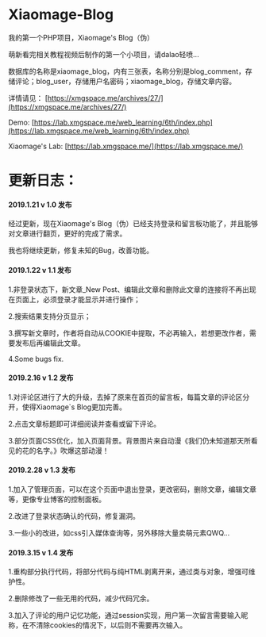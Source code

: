 # Xiaomage-Blog
我的第一个PHP项目，Xiaomage's Blog（伪）

萌新看完相关教程视频后制作的第一个小项目，请dalao轻喷...

数据库的名称是xiaomage_blog，内有三张表，名称分别是blog_comment，存储评论；blog_user，存储用户名密码；xiaomage_blog，存储文章内容。

详情请见：
 [https://xmgspace.me/archives/27/](https://xmgspace.me/archives/27/)

 Demo:
 [https://lab.xmgspace.me/web_learning/6th/index.php](https://lab.xmgspace.me/web_learning/6th/index.php)

 Xiaomage's Lab:
  [https://lab.xmgspace.me/](https://lab.xmgspace.me/)

# 更新日志：
#### 2019.1.21 v 1.0 发布

经过更新，现在Xiaomage's Blog（伪）已经支持登录和留言板功能了，并且能够对文章进行翻页，更好的完成了需求。

我也将继续更新，修复未知的Bug，改善功能。

#### 2019.1.22 v 1.1 发布

1.非登录状态下，新文章_New Post、编辑此文章和删除此文章的连接将不再出现在页面上，必须登录才能显示并进行操作；

2.搜索结果支持分页显示；

3.撰写新文章时，作者将自动从COOKIE中提取，不必再输入，若想更改作者，需要发布后再编辑此文章。

4.Some bugs fix.

#### 2019.2.16 v 1.2 发布

1.对评论区进行了大的升级，去掉了原来在首页的留言板，每篇文章的评论区分开，使得Xiaomage`s Blog更加完善。

2.点击文章标题即可详细阅读并查看或留下评论。

3.部分页面CSS优化，加入页面背景。背景图片来自动漫《我们仍未知道那天所看见的花的名字。》吹爆这部动漫！



#### 2019.2.28 v 1.3 发布

1.加入了管理页面，可以在这个页面中退出登录，更改密码，删除文章，编辑文章等，更像专业博客的控制面板。

2.改进了登录状态确认的代码，修复漏洞。

3.一些小的改进，如css引入媒体查询等，另外移除大量卖萌元素QWQ...



#### 2019.3.15 v 1.4 发布

1.重构部分执行代码，将部分代码与纯HTML剥离开来，通过类与对象，增强可维护性。

2.删除修改了一些无用的代码，减少代码冗余。

3.加入了评论的用户记忆功能，通过session实现，用户第一次留言需要输入昵称，在不清除cookies的情况下，以后则不需要再次输入。